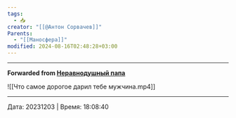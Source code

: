 ```yaml
---
tags:
  - 📥
creator: "[[@Антон Сорвачев]]"
Parents:
  - "[[Маносфера]]"
modified: 2024-08-16T02:48:28+03:00
---
```



***

**Forwarded from [Неравнодушный папа](https://t.me/MensConsult/2219)**

![[Что самое дорогое дарил тебе мужчина.mp4]]

---

Дата: 20231203 | Время: 18:08:40


